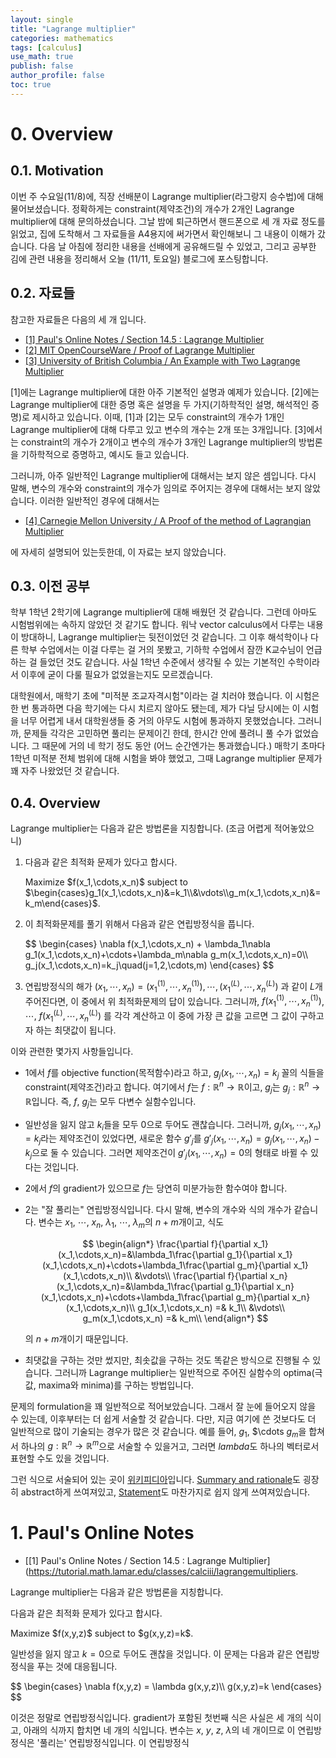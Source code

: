 ```yaml
---
layout: single
title: "Lagrange multiplier"
categories: mathematics
tags: [calculus]
use_math: true
publish: false
author_profile: false
toc: true
---
```


# 0. Overview

## 0.1. Motivation

이번 주 수요일(11/8)에, 직장 선배분이 Lagrange multiplier(라그랑지 승수법)에 대해 물어보셨습니다.
정확하게는 constraint(제약조건)의 개수가 2개인 Lagrange multiplier에 대해 문의하셨습니다.
그날 밤에 퇴근하면서 핸드폰으로 세 개 자료 정도를 읽었고, 집에 도착해서 그 자료들을 A4용지에 써가면서 확인해보니 그 내용이 이해가 갔습니다.
다음 날 아침에 정리한 내용을 선배에게 공유해드릴 수 있었고, 그리고 공부한 김에 관련 내용을 정리해서 오늘 (11/11, 토요일) 블로그에 포스팅합니다.

## 0.2. 자료들

참고한 자료들은 다음의 세 개 입니다.
 - [[1] Paul's Online Notes / Section 14.5 : Lagrange Multiplier](https://tutorial.math.lamar.edu/classes/calciii/lagrangemultipliers.aspx)
 - [[2] MIT OpenCourseWare / Proof of Lagrange Multiplier](https://ocw.mit.edu/courses/18-02sc-multivariable-calculus-fall-2010/ebbeb8e61827a8058d2c45b674d003b3_MIT18_02SC_notes_22.pdf)
 - [[3] University of British Columbia / An Example with Two Lagrange Multiplier](https://personal.math.ubc.ca/~feldman/m226/multiLagrange.pdf)

[1]에는 Lagrange multiplier에 대한 아주 기본적인 설명과 예제가 있습니다.
[2]에는 Lagrange multiplier에 대한 증명 혹은 설명을 두 가지(기하학적인 설명, 해석적인 증명)로 제시하고 있습니다.
이때, [1]과 [2]는 모두 constraint의 개수가 1개인 Lagrange multiplier에 대해 다루고 있고 변수의 개수는 2개 또는 3개입니다.
[3]에서는 constraint의 개수가 2개이고 변수의 개수가 3개인 Lagrange multiplier의 방법론을 기하학적으로 증명하고, 예시도 들고 있습니다.

그러니까, 아주 일반적인 Lagrange multiplier에 대해서는 보지 않은 셈입니다.
다시 말해, 변수의 개수와 constraint의 개수가 임의로 주어지는 경우에 대해서는 보지 않았습니다.
이러한 일반적인 경우에 대해서는
- [[4] Carnegie Mellon University / A Proof of the method of Lagrangian Multiplier](https://www.math.cmu.edu/~gautam/sj/teaching/2016-17/269-vector-analysis/pdfs/lagrange.pdf)

에 자세히 설명되어 있는듯한데, 이 자료는 보지 않았습니다.

## 0.3. 이전 공부

학부 1학년 2학기에 Lagrange multiplier에 대해 배웠던 것 같습니다.
그런데 아마도 시험범위에는 속하지 않았던 것 같기도 합니다.
워낙 vector calculus에서 다루는 내용이 방대하니, Lagrange multiplier는 뒷전이었던 것 같습니다.
그 이후 해석학이나 다른 학부 수업에서는 이걸 다루는 걸 거의 못봤고, 기하학 수업에서 잠깐 K교수님이 언급하는 걸 들었던 것도 같습니다.
사실 1학년 수준에서 생각될 수 있는 기본적인 수학이라서 이후에 굳이 다룰 필요가 없었을는지도 모르겠습니다.

대학원에서, 매학기 초에 "미적분 조교자격시험"이라는 걸 치러야 했습니다.
이 시험은 한 번 통과하면 다음 학기에는 다시 치르지 않아도 됐는데, 제가 다닐 당시에는 이 시험을 너무 어렵게 내서 대학원생들 중 거의 아무도 시험에 통과하지 못했었습니다.
그러니까, 문제들 각각은 고민하면 풀리는 문제이긴 한데, 한시간 안에 풀려니 풀 수가 없었습니다.
그 때문에 거의 네 학기 정도 동안 (어느 순간엔가는 통과했습니다.) 매학기 초마다 1학년 미적분 전체 범위에 대해 시험을 봐야 했었고, 그때 Lagrange multiplier 문제가 꽤 자주 나왔었던 것 같습니다.

## 0.4. Overview

Lagrange multiplier는 다음과 같은 방법론을 지칭합니다.
(조금 어렵게 적어놓았으니)

1. 다음과 같은 최적화 문제가 있다고 합시다.

   <div class="notice--info">
   Maximize $f(x_1,\cdots,x_n)$ subject to $\begin{cases}g_1(x_1,\cdots,x_n)&=k_1\\&\vdots\\g_m(x_1,\cdots,x_n)&=k_m\end{cases}$.
   </div>

2. 이 최적화문제를 풀기 위해서 다음과 같은 연립방정식을 풉니다.

   <div class="notice--success">
   $$
   \begin{cases}
   \nabla f(x_1,\cdots,x_n) + \lambda_1\nabla g_1(x_1,\cdots,x_n)+\cdots+\lambda_m\nabla g_m(x_1,\cdots,x_n)=0\\
   g_j(x_1,\cdots,x_n)=k_j\quad(j=1,2,\cdots,m)
   \end{cases}
   $$
   </div>

3. 연립방정식의 해가 $(x_1,\cdots,x_n)=\left({x_1}^{(1)},\cdots,{x_n}^{(1)}\right), \cdots, \left({x_1}^{(L)},\cdots,{x_n}^{(L)}\right)$ 과 같이 $L$개 주어진다면, 이 중에서 위 최적화문제의 답이 있습니다.
   그러니까,
   $f\left({x_1}^{(1)},\cdots,{x_n}^{(1)}\right)$,
   $\cdots$,
   $f\left({x_1}^{(L)},\cdots,{x_n}^{(L)}\right)$
   를 각각 계산하고 이 중에 가장 큰 값을 고르면 그 값이 구하고자 하는 최댓값이 됩니다.

이와 관련한 몇가지 사항들입니다.

- 1에서 $f$를 objective function(목적함수)라고 하고, $g_j(x_1,\cdots,x_n)=k_j$ 꼴의 식들을 constraint(제약조건)라고 합니다.
  여기에서 $f$는 $f:\mathbb R^n\to\mathbb R$이고, $g_j$는 $g_j:\mathbb R^n\to\mathbb R$입니다.
  즉, $f$, $g_j$는 모두 다변수 실함수입니다.
- 일반성을 잃지 않고 $k_i$들을 모두 $0$으로 두어도 괜찮습니다.
  그러니까, $g_j(x_1,\cdots,x_n)=k_j$라는 제약조건이 있었다면, 새로운 함수 $g'_j$를 $g'_j(x_1,\cdots,x_n)=g_j(x_1,\cdots,x_n)-k_j$으로 둘 수 있습니다.
  그러면 제약조건이 $g'_j(x_1,\cdots,x_n)=0$의 형태로 바뀔 수 있다는 것입니다.
- 2에서 $f$의 gradient가 있으므로 $f$는 당연히 미분가능한 함수여야 합니다.
- 2는 "잘 풀리는" 연립방정식입니다.
  다시 말해, 변수의 개수와 식의 개수가 같습니다.
  변수는 $x_1$, $\cdots$, $x_n$, $\lambda_1$, $\cdots$, $\lambda_m$의 $n+m$개이고, 식도
  
  $$
  \begin{align*}
  \frac{\partial f}{\partial x_1}(x_1,\cdots,x_n)=&\lambda_1\frac{\partial g_1}{\partial x_1}(x_1,\cdots,x_n)+\cdots+\lambda_1\frac{\partial g_m}{\partial x_1}(x_1,\cdots,x_n)\\
  &\vdots\\
  \frac{\partial f}{\partial x_n}(x_1,\cdots,x_n)=&\lambda_1\frac{\partial g_1}{\partial x_n}(x_1,\cdots,x_n)+\cdots+\lambda_1\frac{\partial g_m}{\partial x_n}(x_1,\cdots,x_n)\\
  g_1(x_1,\cdots,x_n) =& k_1\\
  &\vdots\\
  g_m(x_1,\cdots,x_n) =& k_m\\
  \end{align*}
  $$

  의 $n+m$개이기 때문입니다.
- 최댓값을 구하는 것만 썼지만, 최솟값을 구하는 것도 똑같은 방식으로 진행될 수 있습니다.
  그러니까 Lagrange multiplier는 일반적으로 주어진 실함수의 optima(극값, maxima와 minima)를 구하는 방법입니다.

문제의 formulation을 꽤 일반적으로 적어보았습니다.
그래서 잘 눈에 들어오지 않을 수 있는데, 이후부터는 더 쉽게 서술할 것 같습니다.
다만, 지금 여기에 쓴 것보다도 더 일반적으로 많이 기술되는 경우가 많은 것 같습니다.
예를 들어, $g_1$, $\cdots $g_m$을 합쳐서 하나의 $g:\mathbb R^n\to\mathbb R^m$으로 서술할 수 있을거고, 그러면 $lambda$도 하나의 벡터로서 표현할 수도 있을 것입니다.

그런 식으로 서술되어 있는 곳이 [위키피디아](https://en.wikipedia.org/wiki/Lagrange_multiplier)입니다.
[Summary and rationale](https://en.wikipedia.org/wiki/Lagrange_multiplier#Summary_and_rationale)도 굉장히 abstract하게 쓰여져있고, [Statement](https://en.wikipedia.org/wiki/Lagrange_multiplier#Statement)도 마찬가지로 쉽지 않게 쓰여져있습니다.

# 1. Paul's Online Notes

 - [[1] Paul's Online Notes / Section 14.5 : Lagrange Multiplier](https://tutorial.math.lamar.edu/classes/calciii/lagrangemultipliers.

Lagrange multiplier는 다음과 같은 방법론을 지칭합니다.

다음과 같은 최적화 문제가 있다고 합시다.

<div class="notice--info">
Maximize $f(x,y,z)$ subject to $g(x,y,z)=k$.
</div>

일반성을 잃지 않고 $k=0$으로 두어도 괜찮을 것입니다.
이 문제는 다음과 같은 연립방정식을 푸는 것에 대응됩니다.

<div class="notice--success">
$$
\begin{cases}
\nabla f(x,y,z) = \lambda g(x,y,z)\\
g(x,y,z)=k
\end{cases}
$$
</div>

이것은 정말로 연립방정식입니다.
gradient가 포함된 첫번째 식은 사실은 세 개의 식이고, 아래의 식까지 합치면 네 개의 식입니다.
변수는 $x$, $y$, $z$, $\lambda$의 네 개이므로 이 연립방정식은 '풀리는' 연립방정식입니다.
이 연립방정식

